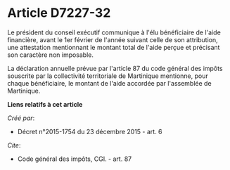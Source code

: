 # Article D7227-32

Le président du conseil exécutif communique à l'élu bénéficiaire de l'aide financière, avant le 1er février de l'année
suivant celle de son attribution, une attestation mentionnant le montant total de l'aide perçue et précisant son caractère
non imposable. 

La déclaration annuelle prévue par l'article 87 du code général des impôts souscrite par la collectivité territoriale de
Martinique mentionne, pour chaque bénéficiaire, le montant de l'aide accordée par l'assemblée de Martinique.

**Liens relatifs à cet article**

_Créé par_:

  - Décret n°2015-1754 du 23 décembre 2015 - art. 6

_Cite_:

  - Code général des impôts, CGI. - art. 87
